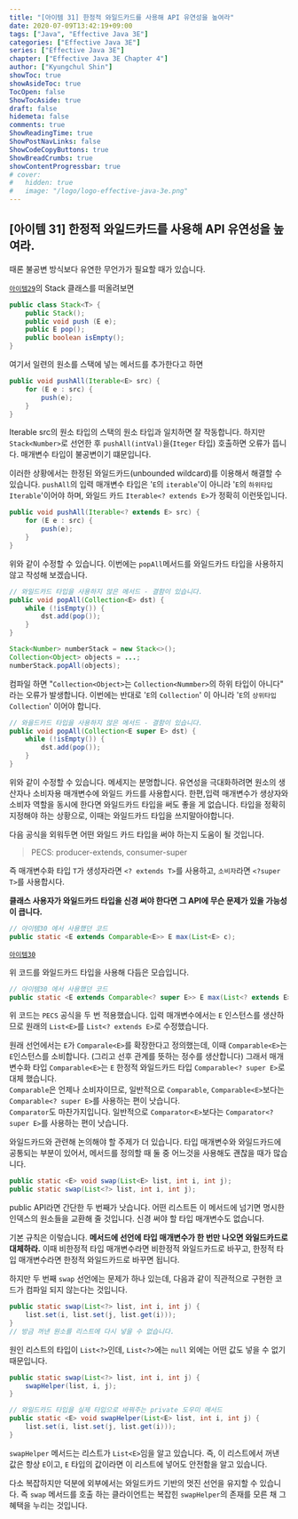 ```yaml
---
title: "[아이템 31] 한정적 와일드카드를 사용해 API 유연성을 높여라"
date: 2020-07-09T13:42:19+09:00
tags: ["Java", "Effective Java 3E"]
categories: ["Effective Java 3E"]
series: ["Effective Java 3E"]
chapter: ["Effective Java 3E Chapter 4"]
author: ["Kyungchul Shin"]
showToc: true
showAsideToc: true
TocOpen: false
ShowTocAside: true
draft: false
hidemeta: false
comments: true
ShowReadingTime: true
ShowPostNavLinks: false
ShowCodeCopyButtons: true
ShowBreadCrumbs: true
showContentProgressbar: true
# cover:
#   hidden: true
#   image: "/logo/logo-effective-java-3e.png"
---
```

## [아이템 31] 한정적 와일드카드를 사용해 API 유연성을 높여라.

때론 불공변 방식보다 유연한 무언가가 필요할 때가 있습니다.
   
[`아이템29`](/posts/effective-java-3e/chapter-04/item29/)의 Stack 클래스를 떠올려보면

``` java
public class Stack<T> {
    public Stack();
    public void push (E e);
    public E pop();
    public boolean isEmpty();
}
```

여기서 일련의 원소를 스택에 넣는 메서드를 추가한다고 하면

``` java
public void pushAll(Iterable<E> src) {
    for (E e : src) {
        push(e);
    }
}
```

Iterable src의 원소 타입의 스택의 원소 타입과 일치하면 잘 작동합니다. 하지만 `Stack<Number>`로 선언한 후 `pushAll(intVal)`을(`Iteger` 타입) 호출하면 오류가 뜹니다. 매개변수 타입이 불공변이기 떄문입니다.
   
이러한 상황에서는 한정된 와일드카드(unbounded wildcard)를 이용해서 해결할 수 있습니다. `pushAll`의 입력 매개변수 타입은 '`E`의 `iterable`'이 아니라 '`E`의 `하위타입 Iterable`'이어야 하며, 와일드 카드 `Iterable<? extends E>`가 정확히 이런뜻입니다.

``` java
public void pushAll(Iterable<? extends E> src) {
    for (E e : src) {
        push(e);
    }
}
```

위와 같이 수정할 수 있습니다. 이번에는 `popAll`메서드를 와일드카드 타입을 사용하지 않고 작성해 보겠습니다.

``` java
// 와일드카드 타입을 사용하지 않은 메서드 - 결함이 있습니다.
public void popAll(Collection<E> dst) {
    while (!isEmpty()) {
        dst.add(pop());
    }
}
```

``` java
Stack<Number> numberStack = new Stack<>();
Collection<Object> objects = ...;
numberStack.popAll(objects);
```

컴파일 하면 "`Collection<Object>`는 `Collection<Nummber>`의 하위 타입이 아니다" 라는 오류가 발생합니다. 이번에는 반대로 '`E`의 `Collection`' 이 아니라 '`E`의 `상위타입 Collection`' 이어야 합니다.

``` java
// 와을드카드 타입을 사용하지 않은 메서드 - 결함이 있습니다.
public void popAll(Collection<E super E> dst) {
    while (!isEmpty()) {
        dst.add(pop());
    }
}
```

위와 같이 수정할 수 있습니다. 메세지는 분명합니다. 유연성을 극대화하려면 원소의 생산자나 소비자용 매개변수에 와일드 카드를 사용합시다. 한편,입력 매개변수가 생상자와 소비자 역할을 동시에 한다면 와일드카드 타입을 써도 좋을 게 없습니다. 타입을 정확히 지정해야 하는 상황으로, 이때는 와일드카드 타입을 쓰지말아야합니다.

다음 공식을 외워두면 어떤 와일드 카드 타입을 써야 하는지 도움이 될 것입니다.
> PECS: producer-extends, consumer-super

즉 매개변수화 타입 `T`가 생성자라면 `<? extends T>`를 사용하고, `소비자`라면 `<?super T>`를 사용합시다.
   
**클래스 사용자가 와일드카드 타입을 신경 써야 한다면 그 API에 무슨 문제가 있을 가능성이 큽니다.**

``` java
// 아이템30 에서 사용했던 코드
public static <E extends Comparable<E>> E max(List<E> c);
```

[`아이템30`](/posts/effective-java-3e/chapter-04/item30/)

위 코드를 와일드카드 타입을 사용해 다듬은 모습입니다.

``` java
// 아이템30 에서 사용했던 코드
public static <E extends Comparable<? super E>> E max(List<? extends E> c);
```

위 코드는 `PECS` 공식을 두 번 적용했습니다. 입력 매개변수에서는 `E` 인스턴스를 생산하므로 원래의 `List<E>`를 `List<? extends E>`로 수정했습니다.
   
원래 선언에서는 `E`가 `Comparale<E>`를 확장한다고 정의했는데, 이때 `Comparable<E>`는 `E`인스턴스를 소비합니다. (그리고 선후 관계를 뜻하는 정수를 생산합니다) 그래서 매개변수화 타입 `Comparable<E>`는 `E` 한정적 와일드카드 타입 `Comparable<? super E>`로 대체 했습니다.   
`Comparable`은 언제나 소비자이므로, 일반적으로 `Comparable`, `Comparable<E>`보다는 `Comparable<? super E>`를 사용하는 편이 낫습니다.   
`Comparator`도 마찬가지입니다. 일반적으로 `Comparator<E>`보다는 `Comparator<? super E>`를 사용하는 편이 낫습니다.

와일드카드와 관련해 논의해야 할 주제가 더 있습니다. 타입 매개변수와 와일드카드에 공통되는 부분이 있어서, 메서드를 정의할 때 둘 중 어느것을 사용해도 괜찮을 때가 많습니다.

``` java
public static <E> void swap(List<E> list, int i, int j);
public static swap(List<?> list, int i, int j);
```

public API라면 간단한 두 번째가 낫습니다. 어떤 리스트든 이 메서드에 넘기면 명시한 인덱스의 원소들을 교환해 줄 것입니다. 신경 써야 할 타입 매개변수도 없습니다.

기본 규칙은 이렇습니다. **메서드에 선언에 타입 매개변수가 한 번만 나오면 와일드카드로 대체하라.** 이때 비한정적 타입 매개변수라면 비한정적 와일드카드로 바꾸고, 한정적 타입 매개변수라면 한정적 와일드카드로 바꾸면 됩니다.

하지만 두 번째 `swap` 선언에는 문제가 하나 있는데, 다음과 같이 직관적으로 구현한 코드가 컴파일 되지 않는다는 것입니다.

``` java
public static swap(List<?> list, int i, int j) {
    list.set(i, list.set(j, list.get(i)));
}
// 방금 꺼낸 원소를 리스트에 다시 넣을 수 없습니다.
```

원인 리스트의 타입이 `List<?>`인데, `List<?>`에는 `null` 외에는 어떤 값도 넣을 수 없기 때문입니다.

``` java
public static swap(List<?> list, int i, int j) {
    swapHelper(list, i, j);
}

// 와일드카드 타입을 실제 타입으로 바꿔주는 private 도우미 메서드
public static <E> void swapHelper(List<E> list, int i, int j) {
    list.set(i, list.set(j, list.get(i)));
}
```

`swapHelper` 메서드는 리스트가 `List<E>`임을 알고 있습니다. 즉, 이 리스트에서 꺼낸 값은 항상 `E`이고, `E` 타입의 값이라면 이 리스트에 넣어도 안전함을 알고 있습니다.
   
다소 복잡하지만 덕분에 외부에서는 와일드카드 기반의 멋진 선언을 유지할 수 있습니다. 즉 `swap` 메서드를 호출 하는 클라이언트는 복잡힌 `swapHelper`의 존재를 모른 채 그 혜택을 누리는 것입니다.